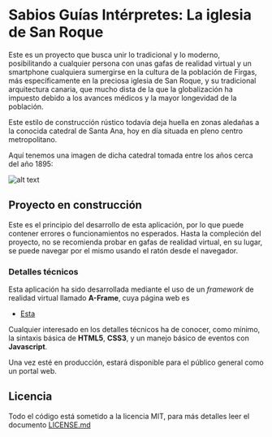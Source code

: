 # Sabios Guías Intérpretes: La iglesia de San Roque

Este es un proyecto que busca unir lo tradicional y lo moderno,
posibilitando a cualquier persona con unas gafas de realidad virtual y un smartphone cualquiera sumergirse en la cultura de la población de Firgas, más específicamente en la preciosa iglesia de San Roque, y su tradicional arquitectura canaria, que mucho dista de la que la globalización ha impuesto debido a los avances médicos y la mayor longevidad de la población.

Este estilo de construcción rústico todavía deja huella en zonas aledañas a la conocida catedral de Santa Ana, hoy en día situada en pleno
centro metropolitano.

Aquí tenemos una imagen de dicha catedral tomada entre los años cerca del año 1895:

![alt text](https://live.staticflickr.com/8084/8311059719_d04251f1dd_b.jpg)


## Proyecto en construcción

Este es el principio del desarrollo de esta aplicación, por lo que puede contener errores
o funcionamientos no esperados. Hasta la compleción del proyecto, no se recomienda probar en gafas de realidad virtual, en su lugar, se puede navegar por el mismo usando el ratón desde el navegador.

### Detalles técnicos

Esta aplicación ha sido desarrollada mediante el uso de un *framework* de realidad virtual llamado **A-Frame**, cuya página web es
- [Esta](https://aframe.io/)

Cualquier interesado en los detalles técnicos ha de conocer, como mínimo, la sintaxis básica de **HTML5**, **CSS3**, y un manejo básico de eventos con **Javascript**.

Una vez esté en producción, estará disponible para el público general como un portal web.

## Licencia

Todo el código está sometido a la licencia MIT, para más detalles leer el documento [LICENSE.md](LICENSE.md)